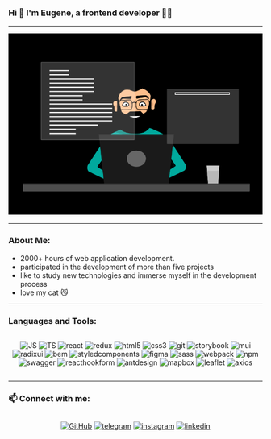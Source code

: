 ### Hi 👋 I'm Eugene, a frontend developer 👩‍💻

___

<p align="center">
    <img src="assets/writeJSBlack.gif" width="540" height="360" alt="Your GIF">
</p>

___

### **About Me:**

+ 2000+ hours of web application development.
+ participated in the development of more than five projects
+ like to study new technologies and immerse myself in the development process
+ love my cat 😼
___

### **Languages and Tools:**
<div style="text-align: center ; display: flex; align-items: center ; justify-content: center">

![JS](https://img.shields.io/badge/-JavaScript-000?style=for-the-badge&logo=javascript)
![TS](https://img.shields.io/badge/-typescript-000?style=for-the-badge&logo=typescript)
![react](https://img.shields.io/badge/-react-000?style=for-the-badge&logo=react)
![redux](https://img.shields.io/badge/-redux-000?style=for-the-badge&logo=redux)
![html5](https://img.shields.io/badge/-html5-000?style=for-the-badge&logo=html5)
![css3](https://img.shields.io/badge/-css3-000?style=for-the-badge&logo=css3&logoColor=1572B6)
![git](https://img.shields.io/badge/-git-000?style=for-the-badge&logo=git)
![storybook](https://img.shields.io/badge/-storybook-000?style=for-the-badge&logo=storybook)
![mui](https://img.shields.io/badge/-mui-000?style=for-the-badge&logo=mui)
![radixui](https://img.shields.io/badge/-radixui-000?style=for-the-badge&logo=radixui)
![bem](https://img.shields.io/badge/-bem-000?style=for-the-badge&logo=bem)
![styledcomponents](https://img.shields.io/badge/-styledcomponents-000?style=for-the-badge&logo=styledcomponents)
![figma](https://img.shields.io/badge/-figma-000?style=for-the-badge&logo=figma)
![sass](https://img.shields.io/badge/-sass-000?style=for-the-badge&logo=sass)
![webpack](https://img.shields.io/badge/-webpack-000?style=for-the-badge&logo=webpack)
![npm](https://img.shields.io/badge/-npm-000?style=for-the-badge&logo=npm)
![swagger](https://img.shields.io/badge/-swagger-000?style=for-the-badge&logo=swagger)
![reacthookform](https://img.shields.io/badge/-reacthookform-000?style=for-the-badge&logo=reacthookform)
![antdesign](https://img.shields.io/badge/-antdesign-000?style=for-the-badge&logo=antdesign)
![mapbox](https://img.shields.io/badge/-mapbox-000?style=for-the-badge&logo=mapbox)
![leaflet](https://img.shields.io/badge/-leaflet-000?style=for-the-badge&logo=leaflet)
![axios](https://img.shields.io/badge/-axios-000?style=for-the-badge&logo=axios)

</div>

___

### **📫 Connect with me:**
<div style="display: flex; align-items: center ; justify-content: center">

[![GitHub](https://img.shields.io/badge/-GitHub-000?style=for-the-badge&logo=GitHub)](https://github.com/talismanchik)
[![telegram](https://img.shields.io/badge/-telegram-000?style=for-the-badge&logo=telegram)](https://t.me/EugeneNest)
[![instagram](https://img.shields.io/badge/-instagram-000?style=for-the-badge&logo=instagram)](https://www.instagram.com/eugene_nest/)
[![linkedin](https://img.shields.io/badge/-linkedin-000?style=for-the-badge&logo=linkedin)](https://www.linkedin.com/in/eugene-nesterenko-2a25b2265/)

</div>


